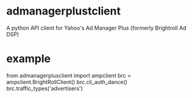 # admanagerplustclient
A python API client for Yahoo's Ad Manager Plus (formerly Brightroll Ad DSP)

# example
from admanagerplusclient import ampclient
brc = ampclient.BrightRollClient()
brc.cli_auth_dance()
brc.traffic_types('advertisers')
